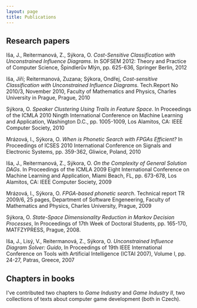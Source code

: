 ```yaml
---
layout: page
title: Publications
---
```

## Research papers

Iša, J., Reitermanová, Z., Sýkora, O. _Cost-Sensitive Classification with Unconstrained Influence Diagrams_. In SOFSEM 2012: Theory and Practice of Computer Science, Špindlerův Mlýn, pp. 625-636, Springer Berlin, 2012

Iša, Jiří; Reitermanová, Zuzana; Sýkora, Ondřej, _Cost-sensitive Classification with Unconstrained Influence Diagrams_. Tech.Report No 2010/3, November 2010, Faculty of Mathematics and Physics, Charles University in Prague, Prague, 2010

Sýkora, O. _Speaker Clustering Using Trails in Feature Space_. In Proceedings of the ICMLA 2010 Ningth International Conference on Machine Learning and Application, Washington D.C., pp. 1005-1009, Los Alamitos, CA: IEEE Computer Society, 2010

Mrázová, I., Sýkora, O. _When is Phonetic Search with FPGAs Efficient?_ In Proceedings of ICSES 2010 International Conference on Signals and Electronic Systems, pp. 359-362, Gliwice, Poland, 2010

Iša, J., Reitermanová, Z., Sýkora, O. _On the Complexity of General Solution DAGs_. In Proceedings of the ICMLA 2009 Eight International Conference on Machine Learning and Application, Miami Beach, FL, pp. 673-678, Los Alamitos, CA: IEEE Computer Society, 2009

Mrázová, I., Sýkora, O. _FPGA-based phonetic search_. Technical report TR 2009/6, 25 pages, Department of Software Engeneering, Faculty of Mathematics and Physics, Charles University, Prague, 2009

Sýkora, O. _State-Space Dimensionality Reduction in Markov Decision Processes_, In Proceedings of 17th Week of Doctoral Students, pp. 165-170, MATFZYPRESS, Prague, 2008.

Iša, J., Lisý, V., Reitermanová, Z., Sýkora, O. _Unconstrained Influence Diagram Solver: Guido_, In Proceedings of 19th IEEE International Conference on Tools with Artificial Intelligence (ICTAI 2007), Volume I, pp. 24-27, Patras, Greece, 2007


## Chapters in books

I've contributed two chapters to _Game Industry_ and _Game Industry II_, two collections of texts about computer game development (both in Czech).
